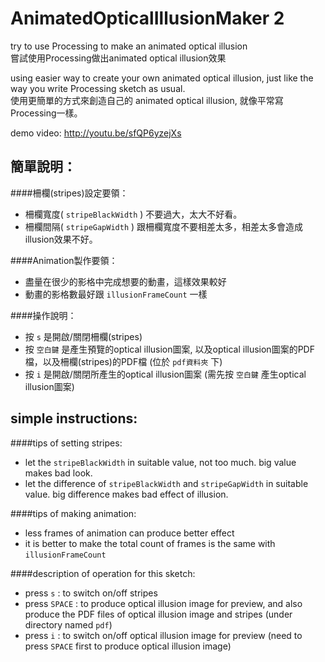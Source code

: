 AnimatedOpticalIllusionMaker 2
==============================

try to use Processing to make an animated optical illusion<br/>
嘗試使用Processing做出animated optical illusion效果

using easier way to create your own animated optical illusion, just like the way you write Processing sketch as usual.<br/>
使用更簡單的方式來創造自己的 animated optical illusion, 就像平常寫Processing一樣。

demo video: http://youtu.be/sfQP6yzejXs


簡單說明：
---------
####柵欄(stripes)設定要領：
- 柵欄寬度( `stripeBlackWidth` ) 不要過大，太大不好看。
- 柵欄間隔( `stripeGapWidth` ) 跟柵欄寬度不要相差太多，相差太多會造成illusion效果不好。

####Animation製作要領：
- 盡量在很少的影格中完成想要的動畫，這樣效果較好
- 動畫的影格數最好跟 `illusionFrameCount` 一樣

####操作說明：
- 按 `s` 是開啟/關閉柵欄(stripes)
- 按 `空白鍵` 是產生預覽的optical illusion圖案, 以及optical illusion圖案的PDF檔，以及柵欄(stripes)的PDF檔 (位於 `pdf資料夾` 下)
- 按 `i` 是開啟/關閉所產生的optical illusion圖案 (需先按 `空白鍵` 產生optical illusion圖案)


simple instructions:
--------------------
####tips of setting stripes:
- let the `stripeBlackWidth` in suitable value, not too much. big value makes bad look.
- let the difference of `stripeBlackWidth` and `stripeGapWidth` in suitable value. big difference makes bad effect of illusion.

####tips of making animation:
- less frames of animation can produce better effect
- it is better to make the total count of frames is the same with `illusionFrameCount`

####description of operation for this sketch:
- press `s` : to switch on/off stripes
- press `SPACE` : to produce optical illusion image for preview, and also produce the PDF files of optical illusion image and stripes (under directory named `pdf`) 
- press `i` : to switch on/off optical illusion image for preview (need to press `SPACE` first to produce optical illusion image)


